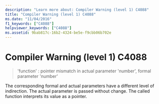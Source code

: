 ```yaml
---
description: "Learn more about: Compiler Warning (level 1) C4088"
title: "Compiler Warning (level 1) C4088"
ms.date: "11/04/2016"
f1_keywords: ["C4088"]
helpviewer_keywords: ["C4088"]
ms.assetid: 9bab817c-16b2-4324-be5e-f9cbb06b702e
---
```

# Compiler Warning (level 1) C4088

> 'function' : pointer mismatch in actual parameter 'number', formal parameter 'number'

The corresponding formal and actual parameters have a different level of indirection. The actual parameter is passed without change. The called function interprets its value as a pointer.

